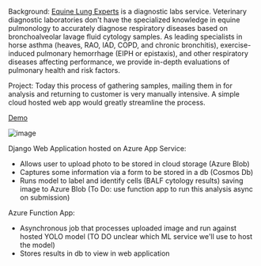 Background: [Equine Lung Experts](https://www.equinelungexperts.com/) is a diagnostic labs service. Veterinary diagnostic laboratories don't have the specialized knowledge in equine pulmonology to accurately diagnose respiratory diseases based on bronchoalveolar lavage fluid cytology samples. As leading specialists in horse asthma (heaves, RAO, IAD, COPD, and chronic bronchitis), exercise-induced pulmonary hemorrhage 
(EIPH or epistaxis), and other respiratory diseases affecting performance, we provide in-depth evaluations of pulmonary health and risk factors. 

Project: Today this process of gathering samples, mailing them in for analysis and returning to customer is very manually intensive. A simple cloud hosted web app would greatly streamline the process.

[Demo](https://www.youtube.com/watch?v=LJqrXAxcLzY)

![image](https://github.com/strubelkai/SeattleSlew/assets/122396447/9a9090eb-fbaf-419f-9b7a-5de50e50df68)


Django Web Application hosted on Azure App Service:
-  Allows user to upload photo to be stored in cloud storage (Azure Blob)
- Captures some information via a form to be stored in a db (Cosmos Db)
- Runs model to label and identify cells (BALF cytology results) saving image to Azure Blob (To Do: use function app to run this analysis async on submission)

Azure Function App: 
- Asynchronous job that processes uploaded image and run against hosted YOLO model (TO DO unclear which ML service we'll use to host the model)
- Stores results in db to view in web application

